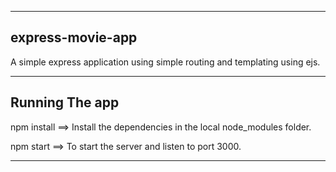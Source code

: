 ___________________________________________________________________________
express-movie-app
------------------
A simple express application using simple routing and templating using ejs.


___________________________________________________________________________
Running The app
-----------------
npm install ==> Install the dependencies in the local node_modules folder.

npm start ==> To start the server and listen to port 3000.
___________________________________________________________________________
